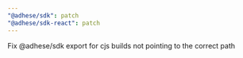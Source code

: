 ```yaml
---
"@adhese/sdk": patch
"@adhese/sdk-react": patch
---
```


Fix @adhese/sdk export for cjs builds not pointing to the correct path
